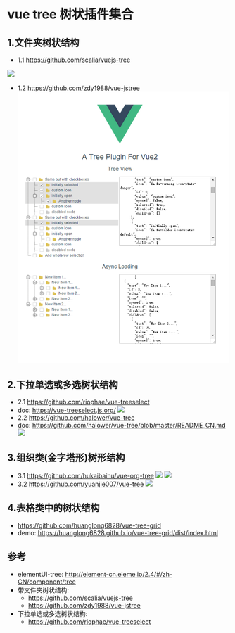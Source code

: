 # vue tree 树状插件集合

## 1.文件夹树状结构
- 1.1 https://github.com/scalia/vuejs-tree

![](https://raw.githubusercontent.com/scalia/vuejs-tree/7b6d80f7362cdaf0da9eba9997a9b132c5b99e7b/images/tree.png)

- 1.2 https://github.com/zdy1988/vue-jstree
![](https://github.com/zdy1988/vue-jstree/raw/master/pic.png)


## 2.下拉单选或多选树状结构
- 2.1 https://github.com/riophae/vue-treeselect
- doc: https://vue-treeselect.js.org/
![](https://raw.githubusercontent.com/riophae/vue-treeselect/master/screenshot.png)
- 2.2 https://github.com/halower/vue-tree
- doc: https://github.com/halower/vue-tree/blob/master/README_CN.md
![](https://github.com/halower/vue-tree/raw/master/screenshots/selectTree.png)

## 3.组织类(金字塔形)树形结构
- 3.1 https://github.com/hukaibaihu/vue-org-tree
![](https://github.com/hukaibaihu/vue-org-tree/raw/master/images/default.png)
![](https://github.com/hukaibaihu/vue-org-tree/raw/master/images/horizontal.png)
- 3.2 https://github.com/yuanjie007/vue-tree
![](https://camo.githubusercontent.com/6aaf7ef3f8ba83d45bafb49b5d0be831b3109e93/687474703a2f2f703378356d3465746b2e626b742e636c6f7564646e2e636f6d2f3135333632303035353531323377336e71693864697833)


## 4.表格类中的树状结构
- https://github.com/huanglong6828/vue-tree-grid
- demo: https://huanglong6828.github.io/vue-tree-grid/dist/index.html


## 参考
- elementUI-tree: http://element-cn.eleme.io/2.4/#/zh-CN/component/tree
- 带文件夹树状结构: 
  - https://github.com/scalia/vuejs-tree
  - https://github.com/zdy1988/vue-jstree
- 下拉单选或多选树状结构:
  - https://github.com/riophae/vue-treeselect
